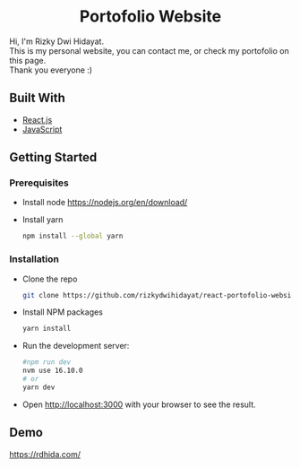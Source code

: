 <p align="center">
  <h1 align="center">Portofolio Website</h1>
  <span align="center">Hi, I'm Rizky Dwi Hidayat. <br />This is my personal website, you can contact me, or check my portofolio on this page. <br />Thank you everyone :)</span>
</p>

## Built With

- [React.js](https://reactjs.org/)
- [JavaScript](https://www.javascript.com/)

## Getting Started

### Prerequisites

- Install node
  https://nodejs.org/en/download/

- Install yarn
  ```sh
  npm install --global yarn
  ```

### Installation

- Clone the repo
  ```sh
  git clone https://github.com/rizkydwihidayat/react-portofolio-website.git
  ```
- Install NPM packages
  ```sh
  yarn install
  ```
- Run the development server:
  ```bash
  #npm run dev
  nvm use 16.10.0
  # or
  yarn dev
  ```
- Open [http://localhost:3000](http://localhost:3000) with your browser to see the result.

## Demo

https://rdhida.com/
